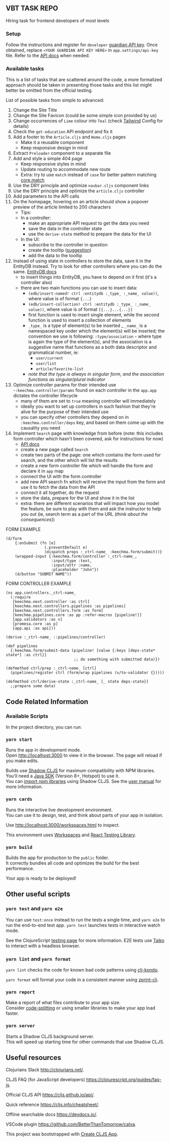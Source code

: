## VBT TASK REPO

Hiring task for frontend developers of most levels


### Setup

Follow the instructions and register for `developer` [guardian API key](https://open-platform.theguardian.com/access/).
Once obtained, replace `<YOUR GUARDIAN API KEY HERE>` in `app.settings/api-key` file.
Refer to the [API docs](https://open-platform.theguardian.com/documentation) when needed.

### Available tasks
This is a list of tasks that are scattered around the code, a more formalized approach should be taken in presenting those
 tasks and this list might better be omitted from the official testing.

List of possible tasks from simple to advanced:

1. Change the Site Title
2. Change the Site Favicon (could be some simple icon provided by us)
3. Change occurrences of `Lime` colour into `Teal` (check [Tailwind](https://tailwindcss.com/docs/configuration) Config for details)
4. Check the `get-education` API endpoint and fix it
5. Add a footer to the `Article.cljs` and `Home.cljs` pages
    - Make it a reusable component
    - Keep responsive design in mind
6. Extract `Preloader` component to a separate file
7. Add and style a simple 404 page
    - Keep responsive styles in mind
    - Update routing to accommodate new route
    - Extra: try to use `match` instead of `case` for better pattern matching [core.match](https://github.com/clojure/core.match)
8. Use the DRY principle and optimize `navbar.cljs` component links 
9. Use the DRY principle and optimize the `article.cljs` controller
10. Add parameters to the API calls
11. On the homepage, hovering on an article should show a popover preview of the article limited to 200 characters
    - Tips:
    - In a controller:
        + make an appropriate API request to get the data you need
        + save the data in the controller state
        + use the `derive-state` method to prepare the data for the UI
    - In the UI:
        + subscribe to the controller in question
        + create the tooltip ([suggestion](https://tailwindcomponents.com/component/tooltip))
        + add the data to the tooltip 
12. Instead of using state in controllers to store the data, save it in the EntityDB instead. 
    Try to look for other controllers where you can do the same. [EntityDB docs](https://github.com/keechma/keechma-entitydb)
    - to insert things into EntityDB, you have to depend on it first (it's a controller also)
    - there are two main functions you can use to insert data:
        - `(edb/insert-named! ctrl :entitydb :_type_ :_name_ value))`, where value is of format `{...}`
        - `(edb/insert-collection! ctrl :entitydb :_type_ :_name_ value))`, where value is of format `[{...}...{...}]`
        - first function is used to insert single element, while the second function is used to insert a collection of
          elements
        - `_type_` is a type of element(s) to be inserted
        _ `_name_` is a namespaced key under which the element(s) will be inserted; the convention we use is following:
          `:type/association` - where type is again the type of the element(s), and the association is a suggestive name
          that functions as a both data descriptor and grammatical number, ie:
          - `user/current`
          - `user/list`
          - `article/favorite-list`
        - _note that the type is *always* in singular form, and the association functions as singular/plural indicator_        
13. Optimize controller params for their intended use
    -`:keechma.controller/params` found on each controller in the `app.app` dictates the controller lifecycle
    - many of them are set to `true` meaning controller will immediately
    - ideally you want to set up controllers in such fashion that they're alive for the purpose of their intended use
    - you can specify other controllers they depend on in `:keechma.controller/deps` key, and based on them come up with the causality you need    
14. Implement `Search` page with knowledge from before (note: this includes form controller which hasn't been covered, ask for instructions for now)
    - [API docs](https://open-platform.theguardian.com/documentation/search)
    + create a new page called `Search`
    + create two parts of the page: one which contains the form used for search, and the other which will list the results
    + create a new form controller file which will handle the form and declare it in `app` map
    + connect the UI with the form controller
    + add new API search fn which will receive the input from the form and use it to fetch the data from the API
    + connect it all together, do the request
    + store the data, prepare for the UI and show it in the list
    - extra: there are different scenarios that will impact how you model the feature, be sure to play with them and ask
    the instructor to help you out (ie, search term as a part of the URL (_think about the consequences_))

FORM EXAMPLE
```
(d/form
    {:onSubmit (fn [e]
                 (.preventDefault e)
                 (dispatch props :_ctrl-name_ :keechma.form/submit))}
    (wrapped-input {:keechma.form/controller :_ctrl-name_,
                    :input/type :text,
                    :input/attr :name,
                    :placeholder "John"})
    (d/button "SUBMIT NAME"))
```

FORM CONTROLLER EXAMPLE
```
(ns app.controllers._ctrl-name_
  (:require
   [keechma.next.controller :as ctrl]
   [keechma.next.controllers.pipelines :as pipelines]
   [keechma.next.controllers.form :as form]
   [keechma.pipelines.core :as pp :refer-macros [pipeline!]]
   [app.validators :as v]
   [promesa.core :as p]
   [app.api :as api]))

(derive :_ctrl-name_ ::pipelines/controller)

(def pipelines
  {:keechma.form/submit-data (pipeline! [value {:keys [deps-state* state*] :as ctrl}]
                              ;; do something with submitted data)})

(defmethod ctrl/prep :_ctrl-name_ [ctrl]
  (pipelines/register ctrl (form/wrap pipelines (v/to-validator {}))))

(defmethod ctrl/derive-state :_ctrl-name_ [_ state deps-state}]
  ;;prepare some data)
```



## Code Related Information

### Available Scripts

In the project directory, you can run:

### `yarn start`

Runs the app in development mode.<br>
Open [http://localhost:3000](http://localhost:3000) to view it in the browser.
The page will reload if you make edits.

Builds use [Shadow CLJS](https://github.com/thheller/shadow-cljs) for maximum compatibility with NPM libraries. You'll need a [Java SDK](https://adoptopenjdk.net/) (Version 8+, Hotspot) to use it. <br>
You can [import npm libraries](https://shadow-cljs.github.io/docs/UsersGuide.html#js-deps) using Shadow CLJS. See the [user manual](https://shadow-cljs.github.io/docs/UsersGuide.html) for more information.

### `yarn cards`

Runs the interactive live development environment.<br>
You can use it to design, test, and think about parts of your app in isolation.

Use [http://localhost:3000/workspaces.html](http://localhost:3000/workspaces.html) to inspect.

This environment uses [Workspaces](https://github.com/nubank/workspaces) and [React Testing Library](https://testing-library.com/docs/react-testing-library/intro).

### `yarn build`

Builds the app for production to the `public` folder.<br>
It correctly bundles all code and optimizes the build for the best performance.

Your app is ready to be deployed!

## Other useful scripts

### `yarn test` and `yarn e2e`

You can use `test:once` instead to run the tests a single time,  and `yarn e2e` to run the end-to-end test app.
`yarn test` launches tests in interactive watch mode.<br>

See the ClojureScript [testing page](https://clojurescript.org/tools/testing) for more information. E2E tests use [Taiko](https://github.com/getgauge/taiko) to interact with a headless browser.

### `yarn lint` and `yarn format`

`yarn lint` checks the code for known bad code patterns using [clj-kondo](https://github.com/borkdude/clj-kondo).

`yarn format` will format your code in a consistent manner using [zprint-clj](https://github.com/clj-commons/zprint-clj).

### `yarn report`

Make a report of what files contribute to your app size.<br>
Consider [code-splitting](https://code.thheller.com/blog/shadow-cljs/2019/03/03/code-splitting-clojurescript.html) or using smaller libraries to make your app load faster.

### `yarn server`

Starts a Shadow CLJS background server.<br>
This will speed up starting time for other commands that use Shadow CLJS.

## Useful resources

Clojurians Slack http://clojurians.net/.

CLJS FAQ (for JavaScript developers) https://clojurescript.org/guides/faq-js.

Official CLJS API https://cljs.github.io/api/.

Quick reference https://cljs.info/cheatsheet/.

Offline searchable docs https://devdocs.io/.

VSCode plugin https://github.com/BetterThanTomorrow/calva.

This project was bootstrapped with [Create CLJS App](https://github.com/filipesilva/create-cljs-app).

